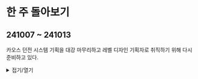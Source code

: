 # 한 주 돌아보기
## 241007 ~ 241013
카오스 던전 시스템 기획을 대강 마무리하고 레벨 디자인 기획자로 취직하기 위해 다시 준비하고 있다.

<details>
<summary>접기/열기</summary>

![image](https://github.com/user-attachments/assets/1c21f1d9-817d-4fa0-bcd0-4a8d3f6809c4)

</details>


